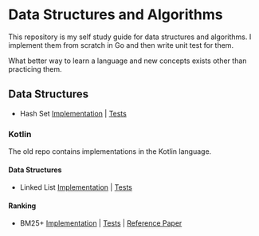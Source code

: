 # Data Structures and Algorithms

This repository is my self study guide for data structures and algorithms. I implement them from scratch in Go
and then write unit test for them.

What better way to learn a language and new concepts exists other than practicing them.

## Data Structures

* Hash
  Set [Implementation](https://github.com/dnutiu/dsa-go/blob/master/hash_set/hash_set/hash_set.go) | [Tests](https://github.com/dnutiu/dsa-go/blob/master/hash_set/hash_set/hash_set_test.go)

### Kotlin

The old repo contains implementations in the Kotlin language.

#### Data Structures

* Linked
  List [Implementation](https://github.com/dnutiu/dsa/blob/master/src/main/kotlin/data_structures/linked_list/LinkedList.kt) | [Tests](https://github.com/dnutiu/dsa/blob/master/src/test/kotlin/data_structures/linked_list/LinkedListTest.kt)

#### Ranking

* BM25+ [Implementation](https://github.com/dnutiu/dsa/blob/master/src/main/kotlin/ranking/bm25/Bm25Plus.kt) | [Tests](https://github.com/dnutiu/dsa/blob/master/src/test/kotlin/ranking/bm25/BM25PlusTest.kt) | [Reference Paper](http://www.cs.otago.ac.nz/homepages/andrew/papers/2014-2.pdf)